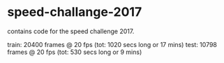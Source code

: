 # speed-challange-2017

contains code for the speed challenge 2017.  

train: 20400 frames @ 20 fps (tot: 1020 secs long or 17 mins)
test: 10798 frames @ 20 fps (tot: 530 secs long or 9 mins)
